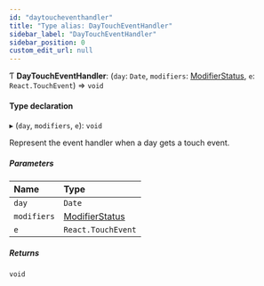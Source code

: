 ```yaml
---
id: "daytoucheventhandler"
title: "Type alias: DayTouchEventHandler"
sidebar_label: "DayTouchEventHandler"
sidebar_position: 0
custom_edit_url: null
---
```


Ƭ **DayTouchEventHandler**: (`day`: `Date`, `modifiers`: [ModifierStatus](modifierstatus.md), `e`: `React.TouchEvent`) => `void`

#### Type declaration

▸ (`day`, `modifiers`, `e`): `void`

Represent the event handler when a day gets a touch event.

##### Parameters

| Name | Type |
| :------ | :------ |
| `day` | `Date` |
| `modifiers` | [ModifierStatus](modifierstatus.md) |
| `e` | `React.TouchEvent` |

##### Returns

`void`

